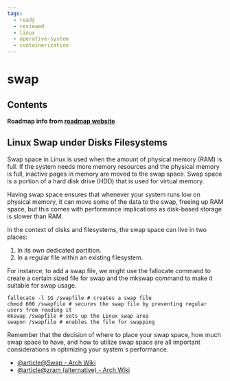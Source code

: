 ```yaml
---
tags:
  - ready
  - reviewed
  - linux
  - operative-system
  - containerization
---
```


# swap

## Contents


__Roadmap info from [roadmap website](https://roadmap.sh/linux/disks-filesystems/swap)__

## Linux Swap under Disks Filesystems


Swap space in Linux is used when the amount of physical memory (RAM) is full. If the system needs more memory resources and the physical memory is full, inactive pages in memory are moved to the swap space. Swap space is a portion of a hard disk drive (HDD) that is used for virtual memory.


Having swap space ensures that whenever your system runs low on physical memory, it can move some of the data to the swap, freeing up RAM space, but this comes with performance implications as disk-based storage is slower than RAM.


In the context of disks and filesystems, the swap space can live in two places:


1. In its own dedicated partition.
2. In a regular file within an existing filesystem.


For instance, to add a swap file, we might use the fallocate command to create a certain sized file for swap and the mkswap command to make it suitable for swap usage.



```
fallocate -l 1G /swapfile # creates a swap file
chmod 600 /swapfile # secures the swap file by preventing regular users from reading it
mkswap /swapfile # sets up the Linux swap area
swapon /swapfile # enables the file for swapping

```

Remember that the decision of where to place your swap space, how much swap space to have, and how to utilize swap space are all important considerations in optimizing your system`s performance.


* [@article@Swap - Arch Wiki](https://wiki.archlinux.org/title/Swap)
* [@article@zram (alternative) - Arch Wiki](https://wiki.archlinux.org/title/Zram)

